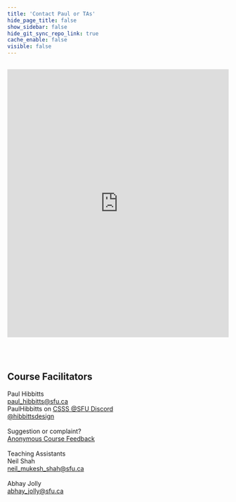 ```yaml
---
title: 'Contact Paul or TAs'
hide_page_title: false
show_sidebar: false
hide_git_sync_repo_link: true
cache_enable: false
visible: false
---
```


<div class="row">
  <div class="col-md-7">
  <br><p><iframe id="livechat" style="margin-top: -16px; border: 1px #ffffff none;" src="https://hibbitts.rocket.chat/livechat?mode=popout" width="100%" height="610px" name="myiFrame" allowfullscreen="allowfullscreen"></iframe></p><br>
  </div>
  <div class="col-md-5 order-first order-md-2"><br>
  <h2>Course Facilitators</h2>
  Paul Hibbitts<br>  
  <i class="fa fa-envelope" aria-hidden="true"></i><a href="mailto:&#112;&#97;&#117;&#108;&#95;&#104;&#105;&#98;&#98;&#105;&#116;&#116;&#115;&#64;&#115;&#102;&#117;&#46;&#99;&#97;" class="external-link">
    &#112;&#97;&#117;&#108;&#95;&#104;&#105;&#98;&#98;&#105;&#116;&#116;&#115;&#64;&#115;&#102;&#117;&#46;&#99;&#97;
  </a><br>
  <i class="fa fa-comment" aria-hidden="true"></i> PaulHibbitts on <a href="https://t.co/GZQUc6iVjS">CSSS @SFU Discord</a><br>
  <i class="fa fa-twitter" aria-hidden="true"></i> <a href="https://twitter.com/hibbittsdesign">@hibbittsdesign</a><br><br>
  Suggestion or complaint?<br><i class="fa fa-bullhorn" aria-hidden="true"></i><a href="https://www.surveymonkey.ca/r/WD9D6HJ">Anonymous Course Feedback</a><br><br>
  Teaching Assistants<br>
  Neil Shah<br>  
    <i class="fa fa-envelope" aria-hidden="true"></i><a href="mailto:&#110;&#101;&#105;&#108;&#95;&#109;&#117;&#107;&#101;&#115;&#104;&#95;&#115;&#104;&#97;&#104;&#64;&#115;&#102;&#117;&#46;&#99;&#97;" class="external-link">
      &#110;&#101;&#105;&#108;&#95;&#109;&#117;&#107;&#101;&#115;&#104;&#95;&#115;&#104;&#97;&#104;&#64;&#115;&#102;&#117;&#46;&#99;&#97;
    </a><br><br>
  Abhay Jolly<br>  
    <i class="fa fa-envelope" aria-hidden="true"></i><a href="mailto:&#97;&#98;&#104;&#97;&#121;&#95;&#106;&#111;&#108;&#108;&#121;&#64;&#115;&#102;&#117;&#46;&#99;&#97;" class="external-link">
      &#97;&#98;&#104;&#97;&#121;&#95;&#106;&#111;&#108;&#108;&#121;&#64;&#115;&#102;&#117;&#46;&#99;&#97;
    </a><br><br>
  </div>
</div>
